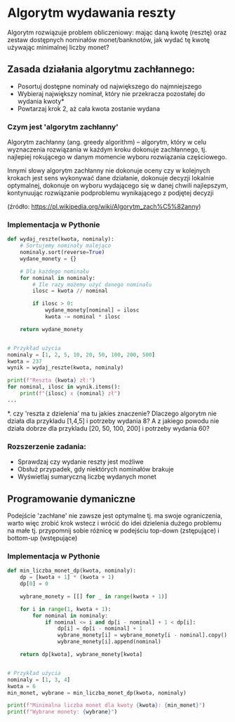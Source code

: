 # Algorytm wydawania reszty
Algorytm rozwiązuje problem obliczeniowy: mając daną kwotę (resztę) oraz zestaw dostępnych nominałów monet/banknotów, jak wydać tę kwotę używając minimalnej liczby monet?

## Zasada działania algorytmu zachłannego:

- Posortuj dostępne nominały od największego do najmniejszego
- Wybieraj największy nominał, który nie przekracza pozostałej do wydania kwoty*
- Powtarzaj krok 2, aż cała kwota zostanie wydana

### Czym jest 'algorytm zachłanny'
Algorytm zachłanny (ang. greedy algorithm) – algorytm, który w celu wyznaczenia rozwiązania w każdym kroku dokonuje zachłannego, tj. najlepiej rokującego w danym momencie wyboru rozwiązania częściowego. 

Innymi słowy algorytm zachłanny nie dokonuje oceny czy w kolejnych krokach jest sens wykonywać dane działanie, dokonuje decyzji lokalnie optymalnej, dokonuje on wyboru wydającego się w danej chwili najlepszym, kontynuując rozwiązanie podproblemu wynikającego z podjętej decyzji

(źródło: https://pl.wikipedia.org/wiki/Algorytm_zach%C5%82anny)


### Implementacja w Pythonie
```python
def wydaj_reszte(kwota, nominaly):
    # Sortujemy nominały malejąco
    nominaly.sort(reverse=True)
    wydane_monety = {}

    # Dla każdego nominału
    for nominal in nominaly:
        # Ile razy możemy użyć danego nominału
        ilosc = kwota // nominal

        if ilosc > 0:
            wydane_monety[nominal] = ilosc
            kwota -= nominal * ilosc

    return wydane_monety


# Przykład użycia
nominaly = [1, 2, 5, 10, 20, 50, 100, 200, 500]
kwota = 237
wynik = wydaj_reszte(kwota, nominaly)

print(f"Reszta {kwota} zł:")
for nominal, ilosc in wynik.items():
    print(f"{ilosc} x {nominal} zł")
...
```

*. czy 'reszta z dzielenia' ma tu jakies znaczenie? Dlaczego algorytm nie działa dla przykladu [1,4,5] i potrzeby wydania 8? A z jakiego powodu nie działa dobrze dla przykladu [20, 50, 100, 200] i potrzeby wydania 60?

### Rozszerzenie zadania:
* Sprawdzaj czy wydanie reszty jest możliwe
* Obsłuż przypadek, gdy niektórych nominałów brakuje
* Wyświetlaj sumaryczną liczbę wydanych monet

## Programowanie dymaniczne
Podejście 'zachłane' nie zawsze jest optymalne tj. ma swoje ograniczenia, warto więc zrobić krok wstecz i wrócić do idei dzielenia dużego problemu na małe tj. przypomnij sobie różnicę w podejściu top-down (zstępujące) i bottom-up (wstępujące)

### Implementacja w Pythonie
```python
def min_liczba_monet_dp(kwota, nominaly):
    dp = [kwota + 1] * (kwota + 1)
    dp[0] = 0

    wybrane_monety = [[] for _ in range(kwota + 1)]

    for i in range(1, kwota + 1):
        for nominal in nominaly:
            if nominal <= i and dp[i - nominal] + 1 < dp[i]:
                dp[i] = dp[i - nominal] + 1
                wybrane_monety[i] = wybrane_monety[i - nominal].copy()
                wybrane_monety[i].append(nominal)

    return dp[kwota], wybrane_monety[kwota]


# Przykład użycia
nominaly = [1, 3, 4]
kwota = 6
min_monet, wybrane = min_liczba_monet_dp(kwota, nominaly)

print(f"Minimalna liczba monet dla kwoty {kwota}: {min_monet}")
print(f"Wybrane monety: {wybrane}")
```
